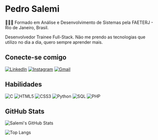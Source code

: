 # Pedro Salemi
👨🏻‍🎓 Formado em Análise e Desenvolvimento de Sistemas pela FAETERJ - Rio de Janeiro, Brasil.

Desenvolvedor Trainee Full-Stack. Não me prendo as tecnologias que utilizo no dia a dia, quero sempre aprender mais.

## Conecte-se comigo

[![LinkedIn](https://img.shields.io/badge/LinkedIn-000?style=for-the-badge&logo=linkedin&logoColor=0E76A8)](https://www.linkedin.com/in/pedro-salemi-911604269)
[![Instagram](https://img.shields.io/badge/-Instagram-000?style=for-the-badge&logo=instagram&logoColor=)](https://www.instagram.com/salemi_pe/)
[![Gmail](https://img.shields.io/badge/Gmail-000?style=for-the-badge&logo=gmail&logoColor=red)](mailto:pedrosalemi22@gmail.com)

## Habilidades
![C](https://img.shields.io/badge/C-000?style=for-the-badge&logo=c&logoColor=00599C)
![HTML5](https://img.shields.io/badge/HTML5-000?style=for-the-badge&logo=html5&logoColor=E34F26)
![CSS3](https://img.shields.io/badge/CSS3-000?style=for-the-badge&logo=css3&logoColor=1572B6)
![Python](https://img.shields.io/badge/python-000?style=for-the-badge&logo=python&logoColor=ffdd54)
![SQL](https://img.shields.io/badge/sql-000?style=for-the-badge&logo=mysql&logoColor=ffdd54)
![PHP](https://img.shields.io/badge/PHP-000?style=for-the-badge&logo=php&logoColor=8c81c0)


## GitHub Stats
![Salemi's GitHub Stats](https://github-readme-stats.vercel.app/api?username=SalemiDeveloper&theme=transparent&bg_color=000&border_color=30A3DC&show_icons=true&icon_color=30A3DC&title_color=E94D5F&text_color=fff&hide_title=true&hide=stars)

![Top Langs](https://github-readme-stats-git-masterrstaa-rickstaa.vercel.app/api/top-langs/?username=SalemiDeveloper&layout=compact&bg_color=000&border_color=30A3DC&title_color=E94D5F&text_color=FFF)
